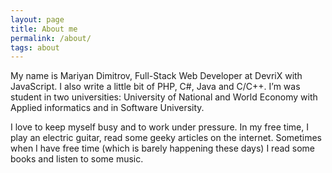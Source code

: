```yaml
---
layout: page
title: About me
permalink: /about/
tags: about
---
```


My name is Mariyan Dimitrov, Full-Stack Web Developer at DevriX with JavaScript. I also write a little bit of PHP, C#, Java and C/C++. I’m was student in two universities: University of National and World Economy with Applied informatics and in Software University.

I love to keep myself busy and to work under pressure. In my free time, I play an electric guitar, read some geeky articles on the internet. Sometimes when I have free time (which is barely happening these days) I read some books and listen to some music.